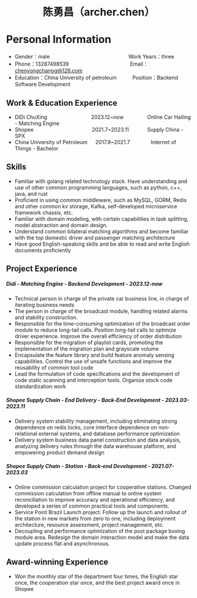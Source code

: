 <h1 style="text-align: center;">陈勇昌（archer.chen）</h1>
<h1>Personal Information</h1>


- Gender：male            &emsp;&emsp; &emsp; &emsp; &emsp; &emsp; &emsp; &emsp; &emsp; &emsp;&emsp;&emsp;&ensp;   Work Years：three
- Phone：13287498539   &emsp;&emsp;&emsp;&emsp; &emsp; &emsp; &emsp;&emsp;&emsp;&emsp;&ensp;                         Email：chenyongchangg@126.com
- Education：China University of petroleum &emsp;&emsp;&ensp;        Position：Backend Software Development

## Work & Education Experience
- DiDi ChuXing     &emsp;&emsp;&emsp;&emsp;&emsp;&emsp;&emsp;&emsp;            2023.12~now          &emsp;&emsp;&emsp;&emsp;  Online Car Hailing - Matching Engine
- Shopee   &emsp;&emsp;&emsp;&emsp;&emsp;&emsp;&emsp;&emsp;&ensp; &emsp;&emsp; 2021.7~2023.11   &emsp;&emsp;&ensp;&ensp;      Supply China - SPX
- China University of Petroleum &emsp;                                         2017.9~2021.7     &emsp;&emsp;&emsp;&ensp;     Internet of Things - Bachelor

## Skills

- Familiar with golang related technology stack. Have understanding and use of other common programming languages, such as python, c++, java, and rust
- Proficient in using common middleware, such as MySQL, GORM, Redis and other common kv storage, Kafka, self-developed microservice framework chassis, etc.
- Familiar with domain modeling, with certain capabilities in task splitting, model abstraction and domain design.
- Understand common bilateral matching algorithms and become familiar with the top domestic driver and passenger matching architecture
- Have good English-speaking skills and be able to read and write English documents proficiently

## Project Experience
##### Didi - Matching Engine - Backend Development - 2023.12-now
* Technical person in charge of the private car business line, in charge of iterating business needs
* The person in charge of the broadcast module, handling related alarms and stability construction.
* Responsible for the time-consuming optimization of the broadcast order module to reduce long-tail calls. Position long-tail calls to optimize driver experience. Improve the overall efficiency of order distribution
* Responsible for the migration of playlist cards, promoting the implementation of the migration plan and grayscale volume
* Encapsulate the feature library and build feature anomaly sensing capabilities. Control the use of unsafe functions and improve the reusability of common tool code
* Lead the formulation of code specifications and the development of code static scanning and interception tools. Organize stock code standardization work

##### Shopee Supply Chain - End Delivery - Back-End Development - 2023.03-2023.11
* Delivery system stability management, including eliminating strong dependence on redis locks, core interface dependence on non-relational external systems, and database performance optimization
* Delivery system business data panel construction and data analysis, analyzing delivery rules through the data warehouse platform, and empowering product demand design

##### Shopee Supply Chain - Station - Back-end Development - 2021.07-2023.03
* Online commission calculation project for cooperative stations. Changed commission calculation from offline manual to online system reconciliation to improve accuracy and operational efficiency, and developed a series of common practical tools and components.
* Service Point Brazil Launch project. Follow up the launch and rollout of the station in new markets from zero to one, including deployment architecture, resource assessment, project management, etc.
* Decoupling and performance optimization of the post package boxing module area. Redesign the domain interaction model and make the data update process flat and asynchronous.

## Award-winning Experience
- Won the monthly star of the department four times, the English star once, the cooperation star once, and the best project award once in Shopee
